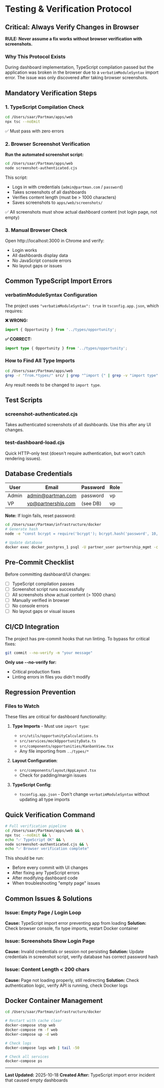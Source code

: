 # Testing & Verification Protocol

## Critical: Always Verify Changes in Browser

**RULE: Never assume a fix works without browser verification with screenshots.**

### Why This Protocol Exists

During dashboard implementation, TypeScript compilation passed but the application was broken in the browser due to a `verbatimModuleSyntax` import error. The issue was only discovered after taking browser screenshots.

## Mandatory Verification Steps

### 1. TypeScript Compilation Check
```bash
cd /Users/saar/Partman/apps/web
npx tsc --noEmit
```
✅ Must pass with zero errors

### 2. Browser Screenshot Verification

**Run the automated screenshot script:**
```bash
cd /Users/saar/Partman/apps/web
node screenshot-authenticated.cjs
```

This script:
- Logs in with credentials (`admin@partman.com` / `password`)
- Takes screenshots of all dashboards
- Verifies content length (must be > 1000 characters)
- Saves screenshots to `apps/web/screenshots/`

✅ All screenshots must show actual dashboard content (not login page, not empty)

### 3. Manual Browser Check

Open http://localhost:3000 in Chrome and verify:
- Login works
- All dashboards display data
- No JavaScript console errors
- No layout gaps or issues

## Common TypeScript Import Errors

### verbatimModuleSyntax Configuration

The project uses `"verbatimModuleSyntax": true` in `tsconfig.app.json`, which requires:

**❌ WRONG:**
```typescript
import { Opportunity } from '../types/opportunity';
```

**✅ CORRECT:**
```typescript
import type { Opportunity } from '../types/opportunity';
```

### How to Find All Type Imports

```bash
cd /Users/saar/Partman/apps/web
grep -r "from.*types/" src/ | grep "^import {" | grep -v "import type"
```

Any result needs to be changed to `import type`.

## Test Scripts

### screenshot-authenticated.cjs
Takes authenticated screenshots of all dashboards. Use this after any UI changes.

### test-dashboard-load.cjs
Quick HTTP-only test (doesn't require authentication, but won't catch rendering issues).

## Database Credentials

| User | Email | Password | Role |
|------|-------|----------|------|
| Admin | admin@partman.com | password | vp |
| VP | vp@partnership.com | (see DB) | vp |

**Note:** If login fails, reset password:
```bash
cd /Users/saar/Partman/infrastructure/docker
# Generate hash
node -e "const bcrypt = require('bcrypt'); bcrypt.hash('password', 10, (err, hash) => console.log(hash));"

# Update database
docker exec docker_postgres_1 psql -U partner_user partnership_mgmt -c "UPDATE users SET password_hash = '<hash>' WHERE email = 'admin@partman.com';"
```

## Pre-Commit Checklist

Before committing dashboard/UI changes:

- [ ] TypeScript compilation passes
- [ ] Screenshot script runs successfully
- [ ] All screenshots show actual content (> 1000 chars)
- [ ] Manually verified in browser
- [ ] No console errors
- [ ] No layout gaps or visual issues

## CI/CD Integration

The project has pre-commit hooks that run linting. To bypass for critical fixes:
```bash
git commit --no-verify -m "your message"
```

**Only use --no-verify for:**
- Critical production fixes
- Linting errors in files you didn't modify

## Regression Prevention

### Files to Watch

These files are critical for dashboard functionality:

1. **Type Imports** - Must use `import type`:
   - `src/utils/opportunityCalculations.ts`
   - `src/services/mockOpportunityData.ts`
   - `src/components/opportunities/KanbanView.tsx`
   - Any file importing from `../types/*`

2. **Layout Configuration**:
   - `src/components/layout/AppLayout.tsx`
   - Check for padding/margin issues

3. **TypeScript Config**:
   - `tsconfig.app.json` - Don't change `verbatimModuleSyntax` without updating all type imports

## Quick Verification Command

```bash
# Full verification pipeline
cd /Users/saar/Partman/apps/web && \
npx tsc --noEmit && \
echo "✅ TypeScript OK" && \
node screenshot-authenticated.cjs && \
echo "✅ Browser verification complete"
```

This should be run:
- Before every commit with UI changes
- After fixing any TypeScript errors
- After modifying dashboard code
- When troubleshooting "empty page" issues

## Common Issues & Solutions

### Issue: Empty Page / Login Loop
**Cause:** TypeScript import error preventing app from loading
**Solution:** Check browser console, fix type imports, restart Docker container

### Issue: Screenshots Show Login Page
**Cause:** Invalid credentials or session not persisting
**Solution:** Update credentials in screenshot script, verify database has correct password hash

### Issue: Content Length < 200 chars
**Cause:** Page not loading properly, still redirecting
**Solution:** Check authentication logic, verify API is running, check Docker logs

## Docker Container Management

```bash
cd /Users/saar/Partman/infrastructure/docker

# Restart with cache clear
docker-compose stop web
docker-compose rm -f web
docker-compose up -d web

# Check logs
docker-compose logs web | tail -50

# Check all services
docker-compose ps
```

---

**Last Updated:** 2025-10-18
**Created After:** TypeScript import error incident that caused empty dashboards
